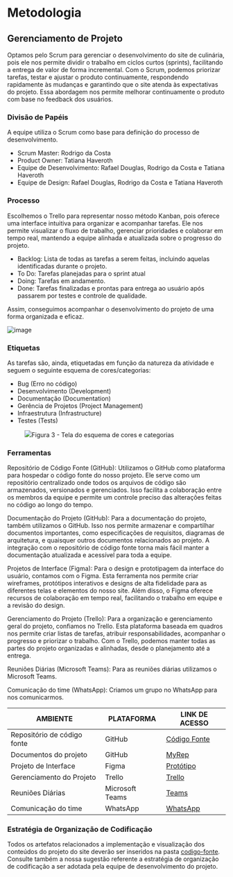 
# Metodologia

## Gerenciamento de Projeto
Optamos pelo Scrum para gerenciar o desenvolvimento do site de culinária, pois ele nos permite dividir o trabalho em ciclos curtos (sprints), facilitando a entrega de valor de forma incremental. Com o Scrum, podemos priorizar tarefas, testar e ajustar o produto continuamente, respondendo rapidamente às mudanças e garantindo que o site atenda às expectativas do projeto. Essa abordagem nos permite melhorar continuamente o produto com base no feedback dos usuários.

### Divisão de Papéis

A equipe utiliza o Scrum como base para definição do processo de desenvolvimento.

- Scrum Master: Rodrigo da Costa
- Product Owner: Tatiana Haveroth
- Equipe de Desenvolvimento: Rafael Douglas, Rodrigo da Costa e Tatiana Haveroth
- Equipe de Design: Rafael Douglas, Rodrigo da Costa e Tatiana Haveroth

### Processo

Escolhemos o Trello para representar nosso método Kanban, pois oferece uma interface intuitiva para organizar e acompanhar tarefas. Ele nos permite visualizar o fluxo de trabalho, gerenciar prioridades e colaborar em tempo real, mantendo a equipe alinhada e atualizada sobre o progresso do projeto.

- Backlog: Lista de todas as tarefas a serem feitas, incluindo aquelas identificadas durante o projeto.
- To Do: Tarefas planejadas para o sprint atual
- Doing: Tarefas em andamento.
- Done: Tarefas finalizadas e prontas para entrega ao usuário após passarem por testes e controle de qualidade.
  
Assim, conseguimos acompanhar o desenvolvimento do projeto de uma forma organizada e eficaz.

![image](https://github.com/ICEI-PUC-Minas-PMV-SInt/Grupo-04-Receitas/assets/164505346/9cfdbaa8-ecee-4803-add0-1675ff936648)

### Etiquetas
<p>As tarefas são, ainda, etiquetadas em função da natureza da atividade e seguem o seguinte esquema de cores/categorias:</p>

<ul>
  <li>Bug (Erro no código)</li>
  <li>Desenvolvimento (Development)</li>
  <li>Documentação (Documentation)</li>
  <li>Gerência de Projetos (Project Management)</li>
  <li>Infraestrutura (Infrastructure)</li>
  <li>Testes (Tests)</li>
</ul>

<figure> 
  <img src="https://user-images.githubusercontent.com/100447878/164068979-9eed46e1-9b44-461e-ab88-c2388e6767a1.png"
    <figcaption>Figura 3 - Tela do esquema de cores e categorias</figcaption>
</figure> 
  
### Ferramentas

Repositório de Código Fonte (GitHub): Utilizamos o GitHub como plataforma para hospedar o código fonte do nosso projeto. Ele serve como um repositório centralizado onde todos os arquivos de código são armazenados, versionados e gerenciados. Isso facilita a colaboração entre os membros da equipe e permite um controle preciso das alterações feitas no código ao longo do tempo.

Documentação do Projeto (GitHub): Para a documentação do projeto, também utilizamos o GitHub. Isso nos permite armazenar e compartilhar documentos importantes, como especificações de requisitos, diagramas de arquitetura, e quaisquer outros documentos relacionados ao projeto. A integração com o repositório de código fonte torna mais fácil manter a documentação atualizada e acessível para toda a equipe.

Projetos de Interface (Figma): Para o design e prototipagem da interface do usuário, contamos com o Figma. Esta ferramenta nos permite criar wireframes, protótipos interativos e designs de alta fidelidade para as diferentes telas e elementos do nosso site. Além disso, o Figma oferece recursos de colaboração em tempo real, facilitando o trabalho em equipe e a revisão do design.

Gerenciamento do Projeto (Trello): Para a organização e gerenciamento geral do projeto, confiamos no Trello. Esta plataforma baseada em quadros nos permite criar listas de tarefas, atribuir responsabilidades, acompanhar o progresso e priorizar o trabalho. Com o Trello, podemos manter todas as partes do projeto organizadas e alinhadas, desde o planejamento até a entrega.

Reuniões Diárias (Microsoft Teams): Para as reuniões diárias utilizamos o Microsoft Teams.

Comunicação do time (WhatsApp): Criamos um grupo no WhatsApp para nos comunicarmos.

| AMBIENTE                            | PLATAFORMA                         | LINK DE ACESSO                         |
|-------------------------------------|------------------------------------|----------------------------------------|
| Repositório de código fonte         | GitHub                             | [Código Fonte](https://github.com/ICEI-PUC-Minas-PMV-SInt/Grupo-04-Receitas/blob/main/src/README.md)                           |
| Documentos do projeto               | GitHub                             | [MyRep](https://github.com/ICEI-PUC-Minas-PMV-SInt/Grupo-04-Receitas/tree/main/documents)                            |
| Projeto de Interface                | Figma                              | [Protótipo](https://www.figma.com/file/fbwMuLej2Voba16iX0yoe6/Untitled?type=design&node-id=0-1&mode=design&t=7U62SZ4xrNxd2ZHK-0)                            |
| Gerenciamento do Projeto            | Trello                    | [Trello](https://trello.com/b/6YjjZcwL/kanban-quadro-modelo)                            |
| Reuniões Diárias                          | Microsoft Teams                       | [Teams](https://www.microsoft.com/pt-br/microsoft-teams/log-in)|
| Comunicação do time                 | WhatsApp                          |  [WhatsApp](https://web.whatsapp.com/)


### Estratégia de Organização de Codificação 

Todos os artefatos relacionados a implementação e visualização dos conteúdos do projeto do site deverão ser inseridos na pasta [codigo-fonte](http://https://github.com/ICEI-PUC-Minas-PMV-ADS/WebApplicationProject-Template-v2/tree/main/codigo-fonte). Consulte também a nossa sugestão referente a estratégia de organização de codificação a ser adotada pela equipe de desenvolvimento do projeto.
